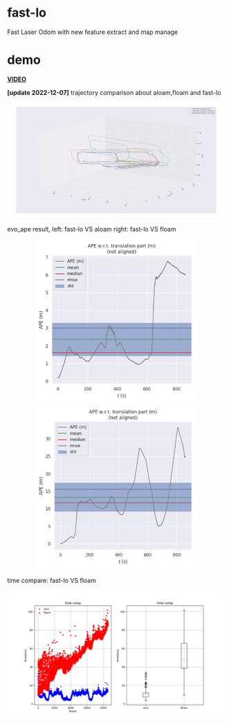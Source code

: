 # fast-lo
Fast Laser Odom with new feature extract and map manage

# demo
[**VIDEO**](https://www.bilibili.com/video/BV1b84y1k7VK/?spm_id_from=333.337.search-card.all.click&vd_source=438f630fe29bd5049b24c7f05b1bcaa3)

**[update 2022-12-07]**
trajectory comparison about aloam,floam and fast-lo
<p align="center">
     <img width="1000pix" src="./figure/three_traj.png">
</p>

evo_ape result, left: fast-lo VS aloam   right: fast-lo VS floam
<p align="center">
     <img src="./figure/ape_aloam.png" alt="drawing" width="380">
     <img src="./figure/ape_floam.png" alt="drawing" width="380">
</p>

time compare: fast-lo VS floam
<p align="center">
     <img width="1000pix" src="./figure/time.png">
</p>